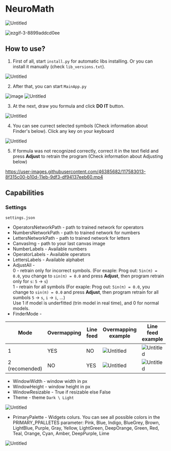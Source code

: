 # NeuroMath

![Untitled](https://user-images.githubusercontent.com/46385682/117582352-488e3280-b10a-11eb-9a78-3e9d633ef7e2.png)

![ezgif-3-8899addcd0ee](https://user-images.githubusercontent.com/46385682/117583152-4332e700-b10e-11eb-92c4-64406e7fa1aa.gif)

## How to use?

1) First of all, start `install.py` for automatic libs installing. Or you can install it manually (check `lib_versions.txt`). 

![Untitled](https://user-images.githubusercontent.com/46385682/117582845-b176aa00-b10c-11eb-9a54-c0b54a8b87cc.png)

2) After that, you can start `MainApp.py`

![image](https://user-images.githubusercontent.com/46385682/117583611-c35a4c00-b110-11eb-9f9e-8e37fe373e13.png)
![Untitled](https://user-images.githubusercontent.com/46385682/117583782-c6097100-b111-11eb-999d-7ca48795cd14.png)

3) At the next, draw you formula and click __DO IT__ button. 

![Untitled](https://user-images.githubusercontent.com/46385682/117583878-4f20a800-b112-11eb-888d-8e10f2f119d0.png)

4) You can see currect selected symbols (Check information about Finder's below). Click any key on your keyboard

![Untitled](https://user-images.githubusercontent.com/46385682/117583898-65c6ff00-b112-11eb-924d-ffb1b6209c81.png)

5) If formula was not recognized correctly, correct it in the text field and press __Adjust__ to retrain the program (Check information about Adjusting below)


https://user-images.githubusercontent.com/46385682/117583013-8f315c00-b10d-11eb-9df3-df94137eeb60.mp4

## Capabilities

### Settings

`settings.json`
- OperatorsNetworkPath - path to trained network for operators
- NumbersNetworkPath - path to trained network for numbers
- LettersNetworkPath - path to trained network for letters
- CanvasImg - path to your last canvas image 
- NumberLabels - Available numbers
- OperatorLabels - Available operators
- LettersLabels - Available alphabet
- AdjustAll - <br>
0 - retrain only for incorrect symbols. (For exaple: Prog out: `5in(π) = 0.0`, you change to `sin(π) = 0.0` and press __Adjust__, then program retrain only for `s`: `5` -> `s`) <br>
1 - retrain for all symbols (For exaple: Prog out: `5in(π) = 0.0`, you change to `sin(π) = 0.0` and press __Adjust__, then program retrain for all sumbols `5` -> `s`, `i` -> `i`, ...) <br>
Use 1 if model is underfitted (trin model in real time), and 0 for normal models. <br>
- FinderMode - <br>

| Mode               | Overmapping   | Line feed  | Overmapping example  | Line feed example |
| -------------------|---------------|------------|----------------------|-------------------|
| 1                  | YES           | NO         |![Untitled](https://user-images.githubusercontent.com/46385682/117584783-85acf180-b117-11eb-9f50-cacbf55d3506.png)|![Untitled](https://user-images.githubusercontent.com/46385682/117584989-c0635980-b118-11eb-87bb-f0d901e372bc.png)|
| 2 (recomended)     | NO            | YES        |![Untitled](https://user-images.githubusercontent.com/46385682/117584756-58604380-b117-11eb-9648-ecaeeade9c2a.png)|![Untitled](https://user-images.githubusercontent.com/46385682/117585122-58f9d980-b119-11eb-83ef-5a9b9a2f4afc.png)|

- WindowWidth - window width in px
- WindowHeight - window height in px
- WindowResizable - True if resizable else False
- Theme - theme `Dark \ Light` 

![Untitled](https://user-images.githubusercontent.com/46385682/117582550-2b0d9880-b10b-11eb-9c97-d5801fcfd5bc.png)

- PrimaryPalette - Widgets colurs. You can see all possible colors in the PRIMARY_PPALLETES parameter:
Pink, Blue, Indigo, BlueGrey, Brown, LightBlue, Purple, Gray, Yellow, LightGreen, DeepOrange, Green, Red, Teal, Orange, Cyan, Amber, DeepPurple, Lime

![Untitled](https://user-images.githubusercontent.com/46385682/117582433-a589e880-b10a-11eb-9e64-75c657704551.png)


